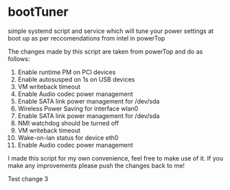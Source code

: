 bootTuner
=========

simple systemd script and service which will tune your power settings at boot up as per reccomendations from intel in powerTop

The changes made by this script are taken from powerTop and do as follows:

1. Enable runtime PM on PCI devices
2. Enable autosusped on 1s on USB devices
3. VM writeback timeout  
4. Enable Audio codec power management   
5. Enable SATA link power management for /dev/sda
6. Wireless Power Saving for interface wlan0     
7. Enable SATA link power management for /dev/sda
8. NMI watchdog should be turned off     
9. VM writeback timeout  
10. Wake-on-lan status for device eth0    
11. Enable Audio codec power management

I made this script for my own convenience, feel free to make use of it. If you make any improvements please push the changes back to me!

Test change 3